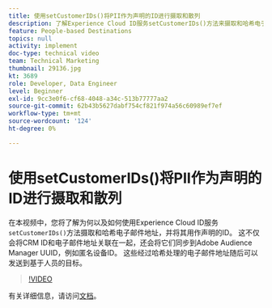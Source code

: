 ```yaml
---
title: 使用setCustomerIDs()将PII作为声明的ID进行摄取和散列
description: 了解Experience Cloud ID服务setCustomerIDs()方法来摄取和哈希电子邮件地址。 了解如何将其用作声明的ID。
feature: People-based Destinations
topics: null
activity: implement
doc-type: technical video
team: Technical Marketing
thumbnail: 29136.jpg
kt: 3689
role: Developer, Data Engineer
level: Beginner
exl-id: 9cc3e0f6-cf68-4048-a34c-513b77777aa2
source-git-commit: 62b43b5627dabf754cf821f974a56c60989ef7ef
workflow-type: tm+mt
source-wordcount: '124'
ht-degree: 0%

---
```


# 使用setCustomerIDs()将PII作为声明的ID进行摄取和散列

在本视频中，您将了解为何以及如何使用Experience Cloud ID服务`setCustomerIDs()`方法摄取和哈希电子邮件地址，并将其用作声明的ID。 这不仅会将CRM ID和电子邮件地址关联在一起，还会将它们同步到Adobe Audience Manager UUID，例如匿名设备ID。 这些经过哈希处理的电子邮件地址随后可以发送到基于人员的目标。

>[!VIDEO](https://video.tv.adobe.com/v/29136/?quality=12)

有关详细信息，请访问[文档](https://experienceleague.adobe.com/docs/id-service/using/reference/hashing-support.html)。
